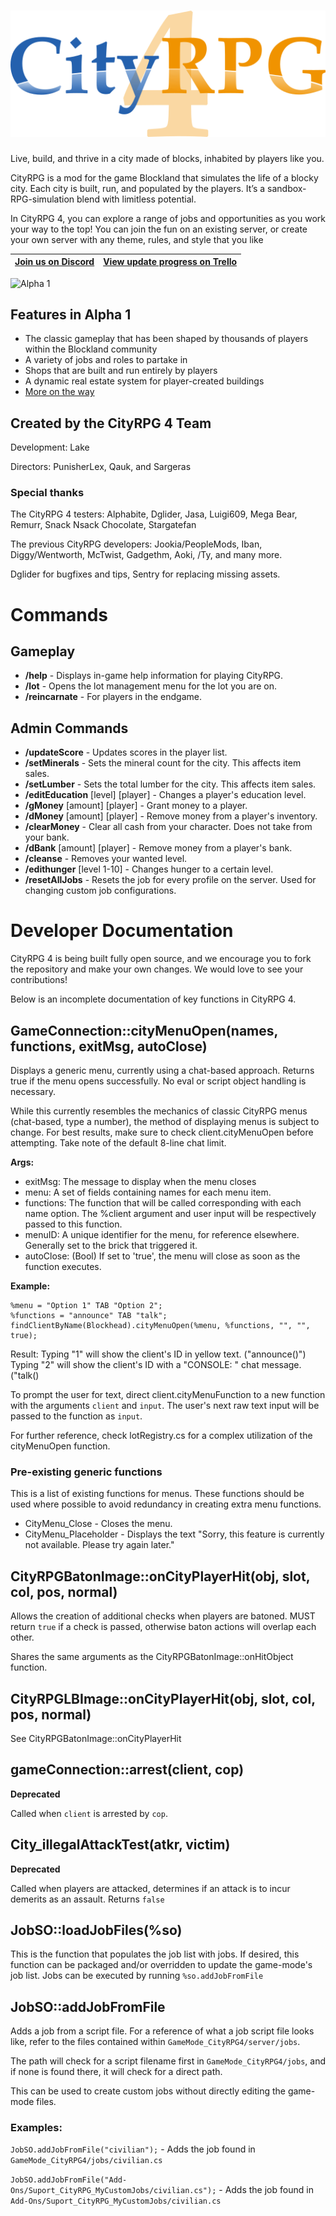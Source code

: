 # ![CityRPG 4](./logo.png)
Live, build, and thrive in a city made of blocks, inhabited by players like you.

CityRPG is a mod for the game Blockland that simulates the life of a blocky city. Each city is built, run, and populated by the players. It’s a sandbox-RPG-simulation blend with limitless potential.

In CityRPG 4, you can explore a range of jobs and opportunities as you work your way to the top! You can join the fun on an existing server, or create your own server with any theme, rules, and style that you like

[Join us on Discord](https://discord.gg/dHcnHb3) | [View update progress on Trello](https://trello.com/b/36wGp6ow/cityrpg-4-roadmap)
------------ | ------------- |

![Alpha 1](https://lakeys.net/cityrpg/media/banner.png)

## Features in Alpha 1
- The classic gameplay that has been shaped by thousands of players within the Blockland community
- A variety of jobs and roles to partake in
- Shops that are built and run entirely by players
- A dynamic real estate system for player-created buildings
- [More on the way](https://trello.com/b/36wGp6ow/cityrpg-4-roadmap)

## Created by the CityRPG 4 Team
Development: Lake

Directors: PunisherLex, Qauk, and Sargeras

### Special thanks
The CityRPG 4 testers: Alphabite, Dglider, Jasa, Luigi609, Mega Bear, Remurr, Snack Nsack Chocolate, Stargatefan

The previous CityRPG developers: Jookia/PeopleMods, Iban, Diggy/Wentworth, McTwist, Gadgethm, Aoki, /Ty, and many more.

Dglider for bugfixes and tips, Sentry for replacing missing assets.

# Commands

## Gameplay
- **/help** - Displays in-game help information for playing CityRPG.
- **/lot** - Opens the lot management menu for the lot you are on.
- **/reincarnate** - For players in the endgame.

## Admin Commands
- **/updateScore** - Updates scores in the player list.
- **/setMinerals** - Sets the mineral count for the city. This affects item sales.
- **/setLumber** - Sets the total lumber for the city. This affects item sales.
- **/editEducation** [level] [player] - Changes a player's education level.
- **/gMoney** [amount] [player] - Grant money to a player.
- **/dMoney** [amount] [player] - Remove money from a player's inventory.
- **/clearMoney** - Clear all cash from your character. Does not take from your bank.
- **/dBank** [amount] [player] - Remove money from a player's bank.
- **/cleanse** - Removes your wanted level.
- **/edithunger** [level 1-10] - Changes hunger to a certain level.
- **/resetAllJobs** - Resets the job for every profile on the server. Used for changing custom job configurations.

# Developer Documentation
CityRPG 4 is being built fully open source, and we encourage you to fork the repository and make your own changes. We would love to see your contributions!

Below is an incomplete documentation of key functions in CityRPG 4.

## GameConnection::cityMenuOpen(names, functions, exitMsg, autoClose)
Displays a generic menu, currently using a chat-based approach. Returns true if the menu opens successfully. No eval or script object handling is necessary.

While this currently resembles the mechanics of classic CityRPG menus (chat-based, type a number), the method of displaying menus is subject to change. For best results, make sure to check client.cityMenuOpen before attempting. Take note of the default 8-line chat limit.

**Args:**
- exitMsg: The message to display when the menu closes
- menu: A set of fields containing names for each menu item.
- functions: The function that will be called corresponding with each name option. The %client argument and user input will be respectively passed to this function.
- menuID: A unique identifier for the menu, for reference elsewhere. Generally set to the brick that triggered it.
- autoClose: (Bool) If set to 'true', the menu will close as soon as the function executes.

**Example:**
```
%menu = "Option 1" TAB "Option 2";
%functions = "announce" TAB "talk";
findClientByName(Blockhead).cityMenuOpen(%menu, %functions, "", "", true);
```

Result:
Typing "1" will show the client's ID in yellow text. ("announce()")
Typing "2" will show the client's ID with a "CONSOLE: " chat message. ("talk()

To prompt the user for text, direct client.cityMenuFunction to a new function with the arguments `client` and `input`. The user's next raw text input will be passed to the function as `input`.

For further reference, check lotRegistry.cs for a complex utilization of the cityMenuOpen function.

### Pre-existing generic functions
This is a list of existing functions for menus. These functions should be used where possible to avoid redundancy in creating extra menu functions.

- CityMenu_Close - Closes the menu.
- CityMenu_Placeholder - Displays the text "Sorry, this feature is currently not available. Please try again later."

## CityRPGBatonImage::onCityPlayerHit(obj, slot, col, pos, normal)
Allows the creation of additional checks when players are batoned. MUST return `true` if a check is passed, otherwise baton actions will overlap each other.

Shares the same arguments as the CityRPGBatonImage::onHitObject function.

## CityRPGLBImage::onCityPlayerHit(obj, slot, col, pos, normal)
See CityRPGBatonImage::onCityPlayerHit

## gameConnection::arrest(client, cop)
**Deprecated**

Called when `client` is arrested by `cop`.

## City_illegalAttackTest(atkr, victim)
**Deprecated**

Called when players are attacked, determines if an attack is to incur demerits as an assault. Returns `false `

## JobSO::loadJobFiles(%so)
This is the function that populates the job list with jobs. If desired, this function can be packaged and/or overridden to update the game-mode's job list. Jobs can be executed by running `%so.addJobFromFile`

## JobSO::addJobFromFile
Adds a job from a script file. For a reference of what a job script file looks like, refer to the files contained within `GameMode_CityRPG4/server/jobs`.

The path will check for a script filename first in `GameMode_CityRPG4/jobs`, and if none is found there, it will check for a direct path.

This can be used to create custom jobs without directly editing the game-mode files.

### Examples:
`JobSO.addJobFromFile("civilian");` - Adds the job found in `GameMode_CityRPG4/jobs/civilian.cs`

`JobSO.addJobFromFile("Add-Ons/Suport_CityRPG_MyCustomJobs/civilian.cs");` - Adds the job found in `Add-Ons/Suport_CityRPG_MyCustomJobs/civilian.cs`
